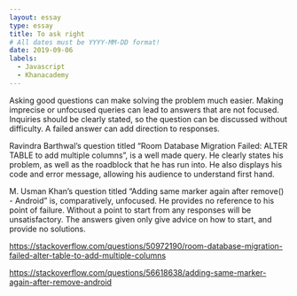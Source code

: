 ```yaml
---
layout: essay
type: essay
title: To ask right
# All dates must be YYYY-MM-DD format!
date: 2019-09-06
labels:
  - Javascript
  - Khanacademy
---
```


Asking good questions can make solving the problem much easier. Making imprecise or unfocused queries can lead to answers that are not focused. Inquiries should be clearly stated, so the question can be discussed without difficulty. A failed answer can add direction to responses.

Ravindra Barthwal’s question titled “Room Database Migration Failed: ALTER TABLE to add multiple columns”, is a well made query. He clearly states his problem, as well as the roadblock that he has run into. He also displays his code and error message, allowing his audience to understand first hand. 

M. Usman Khan’s question titled “Adding same marker again after remove() - Android” is, comparatively, unfocused. He provides no reference to his point of failure. Without a point to start from any responses will be unsatisfactory. The answers given only give advice on how to start, and provide no solutions.

https://stackoverflow.com/questions/50972190/room-database-migration-failed-alter-table-to-add-multiple-columns

https://stackoverflow.com/questions/56618638/adding-same-marker-again-after-remove-android
